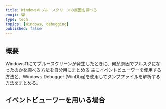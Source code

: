 ```yaml
---
title: Windowsのブルースクリーンの原因を調べる
emoji: 😸
type: tech
topics: [Windows, debugging]
published: false
---
```


## 概要
Windows11にてブルースクリーンが発生したときに、何が原因でブルスクになったのかを調べる方法を自分用にまとめる
主にイベントビューワーを使用する方法と、Windows Debugger (WinDbg)を使用してダンプファイルを解析する方法をまとめる。

## イベントビューワーを用いる場合


